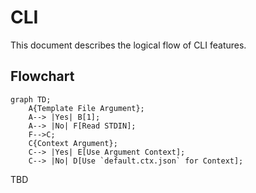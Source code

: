 # CLI

This document describes the logical flow of CLI features.

<!--
Flowcharts Guide: https://github.com/mermaid-js/mermaid
Live Editor: https://mermaid.live
-->
## Flowchart

```mermaid
graph TD;
    A{Template File Argument};
    A--> |Yes| B[1];
    A--> |No| F[Read STDIN];
    F-->C;
    C{Context Argument};
    C--> |Yes| E[Use Argument Context];
    C--> |No| D[Use `default.ctx.json` for Context];
```  

TBD

